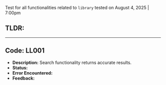 Test for all functionalities related to `library` tested on August 4, 2025 | 7:00pm

## TLDR:

---
## Code: LL001
- **Description:** Search functionality returns accurate results.
- **Status:** 
- **Error Encountered:**
- **Feedback:**
